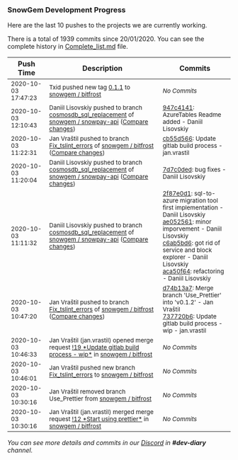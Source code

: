 
### SnowGem Development Progress

Here are the last 10 pushes to the projects we are currently working.

There is a total of 1939 commits since 20/01/2020. You can see the complete history in
 [Complete_list.md](Complete_list.md) file.

| Push Time | Description | Commits |
| --- | --- | --- |
| <sub>2020-10-03 17:47:23</sub> | <sub>Txid pushed new tag [0\.1\.1](https://gitlab.com/snowgem/bitfrost/-/tags/0.1.1) to [snowgem / bitfrost](https://gitlab.com/snowgem/bitfrost)</sub> | <sub>_No Commits_</sub> |
| <sub>2020-10-03 12:10:43</sub> | <sub>Daniil Lisovskiy pushed to branch [cosmosdb\_sql\_replacement](https://gitlab.com/snowgem/snowpay-api/commits/cosmosdb_sql_replacement) of [snowgem / snowpay\-api](https://gitlab.com/snowgem/snowpay-api) ([Compare changes](https://gitlab.com/snowgem/snowpay-api/compare/7d7c0ded1933dbee8b0c78f0479e48ca345191e7...947c41412c9acb2793c2b912f5732bff7c51fd54))</sub> | <sub>[947c4141](https://gitlab.com/snowgem/snowpay-api/-/commit/947c41412c9acb2793c2b912f5732bff7c51fd54): AzureTables Readme added - Daniil Lisovskiy</sub> |
| <sub>2020-10-03 11:22:31</sub> | <sub>Jan Vraštil pushed to branch [Fix\_tslint\_errors](https://gitlab.com/snowgem/bitfrost/commits/Fix_tslint_errors) of [snowgem / bitfrost](https://gitlab.com/snowgem/bitfrost) ([Compare changes](https://gitlab.com/snowgem/bitfrost/compare/737720b6da923237897c69db2ce4d83063d8db75...cb55d566af9bc8f24a9440a76749dc38e15986ae))</sub> | <sub>[cb55d566](https://gitlab.com/snowgem/bitfrost/-/commit/cb55d566af9bc8f24a9440a76749dc38e15986ae): Update gitlab build process - jan.vrastil</sub> |
| <sub>2020-10-03 11:20:04</sub> | <sub>Daniil Lisovskiy pushed to branch [cosmosdb\_sql\_replacement](https://gitlab.com/snowgem/snowpay-api/commits/cosmosdb_sql_replacement) of [snowgem / snowpay\-api](https://gitlab.com/snowgem/snowpay-api) ([Compare changes](https://gitlab.com/snowgem/snowpay-api/compare/aca50f649c9bd1a26032aad106095cb00688753f...7d7c0ded1933dbee8b0c78f0479e48ca345191e7))</sub> | <sub>[7d7c0ded](https://gitlab.com/snowgem/snowpay-api/-/commit/7d7c0ded1933dbee8b0c78f0479e48ca345191e7): bug fixes - Daniil Lisovskiy</sub> |
| <sub>2020-10-03 11:11:32</sub> | <sub>Daniil Lisovskiy pushed to branch [cosmosdb\_sql\_replacement](https://gitlab.com/snowgem/snowpay-api/commits/cosmosdb_sql_replacement) of [snowgem / snowpay\-api](https://gitlab.com/snowgem/snowpay-api) ([Compare changes](https://gitlab.com/snowgem/snowpay-api/compare/18252eea9472b10a9c81bcb88515d5f2d83fb2c8...aca50f649c9bd1a26032aad106095cb00688753f))</sub> | <sub>[2f87e0d1](https://gitlab.com/snowgem/snowpay-api/-/commit/2f87e0d1c6dffad5067d674dcd56fff9370e5b8b): sql-to-azure migration tool first implementation - Daniil Lisovskiy<br>[ae052561](https://gitlab.com/snowgem/snowpay-api/-/commit/ae052561757581c38c00c6996032e40cdba12eac): minor imporvement - Daniil Lisovskiy<br>[c6ab5bd6](https://gitlab.com/snowgem/snowpay-api/-/commit/c6ab5bd6f22c9aea44975e78d26023dc11ae831e): got rid of service and block explorer - Daniil Lisovskiy<br>[aca50f64](https://gitlab.com/snowgem/snowpay-api/-/commit/aca50f649c9bd1a26032aad106095cb00688753f): refactoring - Daniil Lisovskiy</sub> |
| <sub>2020-10-03 10:47:20</sub> | <sub>Jan Vraštil pushed to branch [Fix\_tslint\_errors](https://gitlab.com/snowgem/bitfrost/commits/Fix_tslint_errors) of [snowgem / bitfrost](https://gitlab.com/snowgem/bitfrost) ([Compare changes](https://gitlab.com/snowgem/bitfrost/compare/59c0fb615f74efe2d3fac1285a83bd8703d806a6...737720b6da923237897c69db2ce4d83063d8db75))</sub> | <sub>[d74b13a7](https://gitlab.com/snowgem/bitfrost/-/commit/d74b13a7aa414ce294107add613118c40b6ac152): Merge branch 'Use_Prettier' into 'v0.1.2' - Jan Vraštil<br>[737720b6](https://gitlab.com/snowgem/bitfrost/-/commit/737720b6da923237897c69db2ce4d83063d8db75): Update gitlab build process - wip - jan.vrastil</sub> |
| <sub>2020-10-03 10:46:33</sub> | <sub>Jan Vraštil (jan.vrastil) opened merge request [\!19 \*Update gitlab build process \- wip\*](https://gitlab.com/snowgem/bitfrost/-/merge_requests/19) in [snowgem / bitfrost](https://gitlab.com/snowgem/bitfrost)</sub> | <sub>_No Commits_</sub> |
| <sub>2020-10-03 10:46:01</sub> | <sub>Jan Vraštil pushed new branch [Fix\_tslint\_errors](https://gitlab.com/snowgem/bitfrost/commits/Fix_tslint_errors) to [snowgem / bitfrost](https://gitlab.com/snowgem/bitfrost)</sub> | <sub>_No Commits_</sub> |
| <sub>2020-10-03 10:30:16</sub> | <sub>Jan Vraštil removed branch Use_Prettier from [snowgem / bitfrost](https://gitlab.com/snowgem/bitfrost)</sub> | <sub>_No Commits_</sub> |
| <sub>2020-10-03 10:30:16</sub> | <sub>Jan Vraštil (jan.vrastil) merged merge request [\!12 \*Start using prettier\*](https://gitlab.com/snowgem/bitfrost/-/merge_requests/12) in [snowgem / bitfrost](https://gitlab.com/snowgem/bitfrost)</sub> | <sub>_No Commits_</sub> |

_You can see more details and commits in our [Discord](https://discord.gg/zumGnbg) in **#dev-diary** channel._
